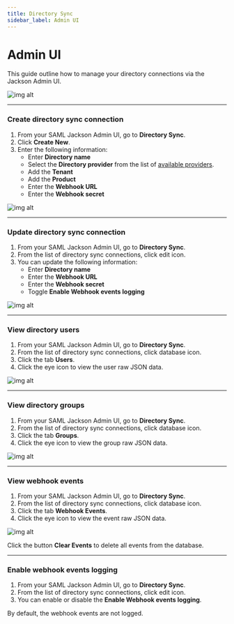 ```yaml
---
title: Directory Sync
sidebar_label: Admin UI
---
```


# Admin UI

This guide outline how to manage your directory connections via the Jackson Admin UI.

![img alt](/img/dsync/admin/directories.png)

---

### Create directory sync connection

1. From your SAML Jackson Admin UI, go to **Directory Sync**.
2. Click **Create New**.
3. Enter the following information:
   - Enter **Directory name**
   - Select the **Directory provider** from the list of [available providers](providers).
   - Add the **Tenant**
   - Add the **Product**
   - Enter the **Webhook URL**
   - Enter the **Webhook secret**

![img alt](/img/dsync/admin/create-directory.png)

---

### Update directory sync connection

1. From your SAML Jackson Admin UI, go to **Directory Sync**.
2. From the list of directory sync connections, click edit icon.
3. You can update the following information:
   - Enter **Directory name**
   - Enter the **Webhook URL**
   - Enter the **Webhook secret**
   - Toggle **Enable Webhook events logging**

![img alt](/img/dsync/admin/update-directory.png)

---

### View directory users

1. From your SAML Jackson Admin UI, go to **Directory Sync**.
2. From the list of directory sync connections, click database icon.
3. Click the tab **Users**.
4. Click the eye icon to view the user raw JSON data.

![img alt](/img/dsync/admin/users.png)

---

### View directory groups

1. From your SAML Jackson Admin UI, go to **Directory Sync**.
2. From the list of directory sync connections, click database icon.
3. Click the tab **Groups**.
4. Click the eye icon to view the group raw JSON data.

![img alt](/img/dsync/admin/groups.png)

---

### View webhook events

1. From your SAML Jackson Admin UI, go to **Directory Sync**.
2. From the list of directory sync connections, click database icon.
3. Click the tab **Webhook Events**.
4. Click the eye icon to view the event raw JSON data.

![img alt](/img/dsync/admin/logs.png)

Click the button **Clear Events** to delete all events from the database.

---

### Enable webhook events logging

1. From your SAML Jackson Admin UI, go to **Directory Sync**.
2. From the list of directory sync connections, click edit icon.
3. You can enable or disable the **Enable Webhook events logging**.

By default, the webhook events are not logged.
